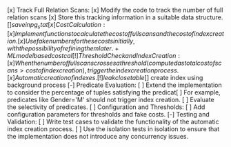 [x] Track Full Relation Scans:
    [x] Modify the code to track the number of full relation scans
    [x] Store this tracking information in a suitable data structure.
    [$] save in pg_stat
[x] Cost Calculation:
    [x] Implement functions to calculate the cost of full scans and the cost of index creation.
    [x] Use fake numbers for these costs initially, with the possibility of refining them later.
    + ML model based cost cal
[!] Threshold Check and Index Creation:
    [x] When the number of full scans crosses a threshold (computed as total cost of scans > cost of index creation), trigger the index creation process.
    [x] Automatic creation of indexes.
    [!] leak close table
    [$] create index using background process
[-] Predicate Evaluation:
    [ ] Extend the implementation to consider the percentage of tuples satisfying the predicat[ ] For example, predicates like Gender='M' should not trigger index creation.
    [ ] Evaluate the selectivity of predicates.
[ ] Configuration and Thresholds:
    [ ] Add configuration parameters for thresholds and fake costs.
[-] Testing and Validation:
    [ ] Write test cases to validate the functionality of the automatic index creation process.
    [ ] Use the isolation tests in isolation to ensure that the implementation does not introduce any concurrency issues.